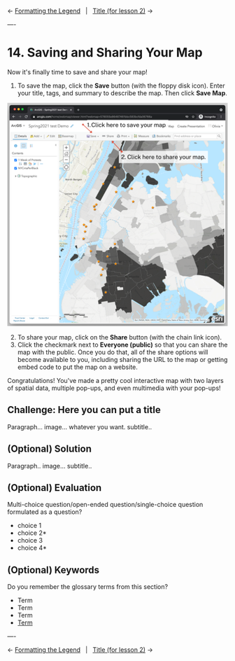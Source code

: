 ← [Formatting the Legend](13-formatting-the-legend.md)&nbsp;&nbsp;&nbsp;|&nbsp;&nbsp;&nbsp;[Title (for lesson 2)](15-title-(for-lesson-2).md) →

—-

# 14. Saving and Sharing Your Map

Now it's finally time to save and share your map!

1. To save the map, click the **Save** button (with the floppy disk icon). Enter your title, tags, and summary to describe the map. Then click **Save Map**.

![save map](../images/savemap.png)

2. To share your map, click on the **Share** button (with the chain link icon). 
3. Click the checkmark next to **Everyone (public)** so that you can share the map with the public. Once you do that, all of the share options will become available to you, including sharing the URL to the map or getting embed code to put the map on a website. 


Congratulations! You've made a pretty cool interactive map with two layers of spatial data, multiple pop-ups, and even multimedia with your pop-ups!



## Challenge: Here you can put a title

Paragraph... image... whatever you want. subtitle..

## (Optional) Solution

Paragraph.. image... subtitle..

## (Optional) Evaluation

Multi-choice question/open-ended question/single-choice question formulated as a question?
- choice 1
- choice 2*
- choice 3
- choice 4*

## (Optional) Keywords

Do you remember the glossary terms from this section?

- Term
- Term
- Term
- [Term](https://github.com/DHRI-Curriculum/glossary/blob/v2.0/terms/term-file.md)

—-

← [Formatting the Legend](13-formatting-the-legend.md)&nbsp;&nbsp;&nbsp;|&nbsp;&nbsp;&nbsp;[Title (for lesson 2)](15-title-(for-lesson-2).md) →